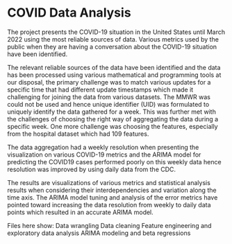 # COVID Data Analysis

The project presents the COVID-19 situation in the United States until March 2022 using the most reliable sources of data. Various metrics used by the public when they are having a conversation about the COVID-19 situation have been identified.

The relevant reliable sources of the data have been identified and the data has been processed using various mathematical and programming tools at our disposal, the primary challenge was to match various updates for a specific time that had different update timestamps which made it challenging for joining the data from various datasets. The MMWR was could not be used and hence unique identifier (UID) was formulated to uniquely identify the data gathered for a week. This was further met with the challenges of choosing the right way of aggregating the data during a specific week. One more challenge was choosing the features, especially from the hospital dataset which had 109 features.

The data aggregation had a weekly resolution when presenting the visualization on various COVID-19 metrics and the ARIMA model for predicting the COVID19 cases performed poorly on this weekly data hence resolution was improved by using daily data from the CDC.

The results are visualizations of various metrics and statistical analysis results when considering their interdependencies and variation along the time axis. The ARIMA model tuning and analysis of the error metrics have pointed toward increasing the data resolution from weekly to daily data points which resulted in an accurate ARIMA model.

Files here show:
Data wrangling
Data cleaning
Feature engineering and exploratory data analysis
ARIMA modeling and beta regressions

